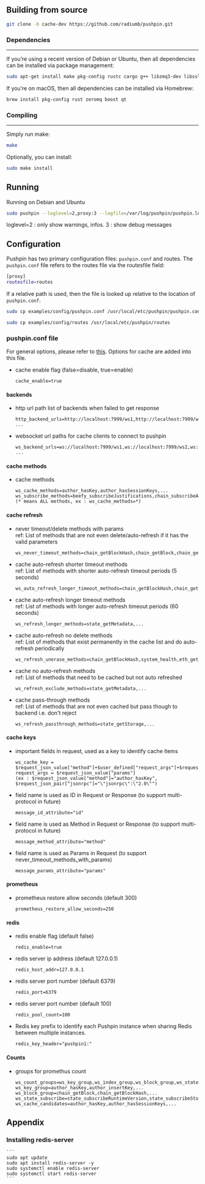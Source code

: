 ## Building from source
```sh
git clone -b cache-dev https://github.com/radiumb/pushpin.git
```

### Dependencies
---
If you’re using a recent version of Debian or Ubuntu, then all dependencies can be installed via package management:
```sh
sudo apt-get install make pkg-config rustc cargo g++ libzmq3-dev libssl-dev libboost-dev qtbase5-dev
```
If you’re on macOS, then all dependencies can be installed via Homebrew:
```sh
brew install pkg-config rust zeromq boost qt
```
### Compiling
---
Simply run make:
```sh
make
```
Optionally, you can install:
```sh
sudo make install
```

## Running
Running on Debian and Ubuntu
```sh
sudo pushpin --loglevel=2,proxy:3 --logfile=/var/log/pushpin/pushpin.log
```
loglevel=2 : only show warnings, infos. 3 : show debug messages

## Configuration
Pushpin has two primary configuration files: `pushpin.conf` and routes. The `pushpin.conf` file refers to the routes file via the routesfile field:
```sh
[proxy]
routesfile=routes
```
If a relative path is used, then the file is looked up relative to the location of `pushpin.conf`.
```sh
sudo cp examples/config/pushpin.conf /usr/local/etc/pushpin/pushpin.conf
```
```sh
sudo cp examples/config/routes /usr/local/etc/pushpin/routes
```
### pushpin.conf file
For general options, please refer to [this](https://pushpin.org/docs/configuration/#pushpinconf-file).
Options for cache are added into this file.
* <a name="cache_enable"></a>cache enable flag (false=disable, true=enable)
	```
	cache_enable=true
	```
#### backends
* <a name="http_backend_urls"></a>http url path list of backends when failed to get response
	```
	http_backend_urls=http://localhost:7999/ws1,http://localhost:7999/ws2,http://localhost:7999/ws3 ...
	```
* <a name="ws_backend_urls"></a>websocket url paths for cache clients to connect to pushpin
	```
	ws_backend_urls=ws://localhost:7999/ws1,ws://localhost:7999/ws2,ws://localhost:7999/ws3 ...
	```
#### cache methods
* <a name="cache_methods"></a>cache methods
	```
	ws_cache_methods=author_hasKey,author_hasSessionKeys,...
	ws_subscribe_methods=beefy_subscribeJustifications,chain_subscribeAllHeads,...
	(* means ALL methods, ex : ws_cache_methods=*)
	```
#### cache refresh
* <a name="ws_never_timeout_methods"></a>never timeout/delete methods with params<br />
	ref: List of methods that are not even delete/auto-refresh if it has the valid parameters
	```
	ws_never_timeout_methods=chain_getBlockHash,chain_getBlock,chain_getHeader,state_queryStorageAt,...
	```
* <a name="ws_refresh_shorter_methods"></a>cache auto-refresh shorter timeout methods<br />
	ref: List of methods with shorter auto-refresh timeout periods (5 seconds)
	```
	ws_auto_refresh_longer_timeout_methods=chain_getBlockHash,chain_getHeader,state_getKeysPaged,state_queryStorageAt,...
	```
* <a name="ws_refresh_longer_methods"></a>cache auto-refresh longer timeout methods<br />
	ref: List of methods with longer auto-refresh timeout periods (60 seconds)
	```
	ws_refresh_longer_methods=state_getMetadata,...
	```
* <a name="ws_refresh_unerase_methods"></a>cache auto-refresh no delete methods<br />
	ref: List of methods that exist permanently in the cache list and do auto-refresh periodically
	```
	ws_refresh_unerase_methods=chain_getBlockHash,system_health,eth_getBalance,...
	```
* <a name="ws_refresh_exclude_methods"></a>cache no auto-refresh methods<br />
	ref: List of methods that need to be cached but not auto refreshed
	```
	ws_refresh_exclude_methods=state_getMetadata,...
	```
* <a name="ws_refresh_passthrough_methods"></a>cache pass-through methods<br />
	ref: List of methods that are not even cached but pass though to backend i.e. don't reject
	```
	ws_refresh_passthrough_methods=state_getStorage,...
	```
#### cache keys
* <a name="ws_cache_key"></a>important fields in request, used as a key to identify cache items
	```
	ws_cache_key = $request_json_value["method"]+$user_defined["request_args"]+$request_json_pair["jsonrpc"]
	request_args = $request_json_value["params"]
	(ex : $request_json_value["method"]="author_hasKey", $request_json_pair["jsonrpc"]="\"jsonrpc\":\"2.0\"")
	```
* <a name="message_id_attribute"></a>field name is used as ID in Request or Response (to support multi-protocol in future)
	```
	message_id_attribute="id"
	```
* <a name="message_method_attribute"></a>field name is used as Method in Request or Response (to support multi-protocol in future)
	```
	message_method_attribute="method"
	```
* <a name="message_params_attribute"></a>field name is used as Params in Request (to support never_timeout_methods_with_params)
	```
	message_params_attribute="params"
	```
#### prometheus
* <a name="prometheus_restore_allow_seconds"></a>prometheus restore allow seconds (default 300)
	```
	prometheus_restore_allow_seconds=250
	```
#### redis
* <a name="redis_enable"></a>redis enable flag (default false)
	```
	redis_enable=true
	```
* <a name="redis_host_addr"></a>redis server ip address (default 127.0.0.1)
	```
	redis_host_addr=127.0.0.1
	```
* <a name="redis_port"></a>redis server port number (default 6379)
	```
	redis_port=6379
	```
* <a name="redis_pool_count"></a>redis server port number (default 100)
	```
	redis_pool_count=100
	```
* <a name="redis_key_header"></a>Redis key prefix to identify each Pushpin instance when sharing Redis between multiple instances.
	```
	redis_key_header="pushpin1:"
	```
#### Counts
* <a name="prometheus_count"></a>groups for promethus count
	```
	ws_count_groups=ws_key_group,ws_index_group,ws_block_group,ws_state_subscribe,ws_cache_candidates
	ws_key_group=author_hasKey,author_insertKey,...
	ws_block_group=chain_getBlock,chain_getBlockHash,...
	ws_state_subscribe=state_subscribeRuntimeVersion,state_subscribeStorage,...
	ws_cache_candidates=author_hasKey,author_hasSessionKeys,...
	```

## Appendix
### Installing redis-server
	```
	sudo apt update
	sudo apt install redis-server -y
	sudo systemctl enable redis-server
	sudo systemctl start redis-server
	```
